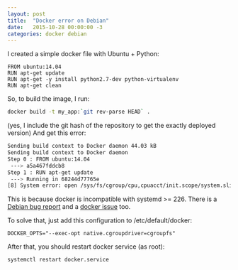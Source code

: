 ```yaml
---
layout: post
title:  "Docker error on Debian"
date:   2015-10-28 00:00:00 -3
categories: docker debian
---
```


I created a simple docker file with Ubuntu + Python:

```
FROM ubuntu:14.04
RUN apt-get update
RUN apt-get -y install python2.7-dev python-virtualenv
RUN apt-get clean
```

So, to build the image, I run:

``` bash
docker build -t my_app:`git rev-parse HEAD` .
```

(yes, I include the git hash of the repository to get the exactly deployed version)
And get this error:

``` bash
Sending build context to Docker daemon 44.03 kB
Sending build context to Docker daemon 
Step 0 : FROM ubuntu:14.04
 ---> a5a467fddcb8
Step 1 : RUN apt-get update
 ---> Running in 68244d77765e
[8] System error: open /sys/fs/cgroup/cpu,cpuacct/init.scope/system.slice/docker-68244d77765e809d677eff58bdf77f88f721935b1e80871ce09aae111d0e3b11.scope/cpu.shares: no such file or directory
```

This is because docker is incompatible with systemd >= 226. There is a [Debian bug report] and a [docker issue] too.


To solve that, just add this configuration to /etc/default/docker:

```
DOCKER_OPTS="--exec-opt native.cgroupdriver=cgroupfs"
```

After that, you should restart docker service (as root):

``` bash
systemctl restart docker.service
```

[debian bug report]:https://bugs.debian.org/cgi-bin/bugreport.cgi?bug=798784
[docker issue]: https://github.com/docker/docker/issues/16256
